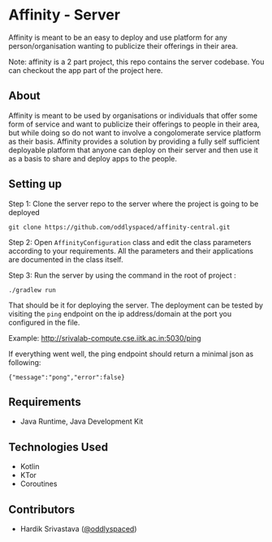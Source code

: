 # Affinity - Server

Affinity is meant to be an easy to deploy and use platform for any person/organisation wanting to publicize their offerings in their area.

Note: affinity is a 2 part project, this repo contains the server codebase. You can checkout the app part of the project here.

## About
Affinity is meant to be used by organisations or individuals that offer some form of service and want to publicize their offerings to people in their area, but while doing so do not want to involve a congolomerate service platform as their basis. Affinity provides a solution by providing a fully self sufficient deployable platform that anyone can deploy on their server and then use it as a basis to share and deploy apps to the people.

## Setting up
Step 1: Clone the server repo to the server where the project is going to be deployed

    git clone https://github.com/oddlyspaced/affinity-central.git

Step 2: Open `AffinityConfiguration` class and edit the class parameters according to your requirements. All the parameters and their applications are documented in the class itself.

Step 3: Run the server by using the command in the root of project :

    ./gradlew run

That should be it for deploying the server. The deployment can be tested by visiting the `ping` endpoint on the ip address/domain at the port you configured in the file.

Example:
http://srivalab-compute.cse.iitk.ac.in:5030/ping

If everything went well, the ping endpoint should return a minimal json as following:

    {"message":"pong","error":false}

## Requirements
- Java Runtime, Java Development Kit

## Technologies Used
- Kotlin
- KTor
- Coroutines

## Contributors
- Hardik Srivastava ([@oddlyspaced](https://github.com/oddlyspaced))
